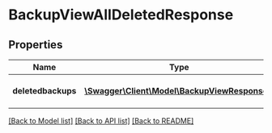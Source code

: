 # BackupViewAllDeletedResponse

## Properties
Name | Type | Description | Notes
------------ | ------------- | ------------- | -------------
**deletedbackups** | [**\Swagger\Client\Model\BackupViewResponse[]**](BackupViewResponse.md) | Groups all deleted backups. | [optional] 

[[Back to Model list]](../README.md#documentation-for-models) [[Back to API list]](../README.md#documentation-for-api-endpoints) [[Back to README]](../README.md)


